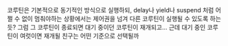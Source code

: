 코루틴은 기본적으로 동기적인 방식으로 실행하되, delay나 yield나 suspend 처럼 어쩔 수 없이 멈춰야하는 상황에서는 제어권을 넘겨 다른 코루틴이 실행될 수 있도록 하는 듯?
그럼 그 코루틴이 종료되면 대기 중이던 코루틴이 재개되고... 근데 대기 중인 코루틴이 여럿이면 재개될 친구는 어떤 기준으로 선택될까